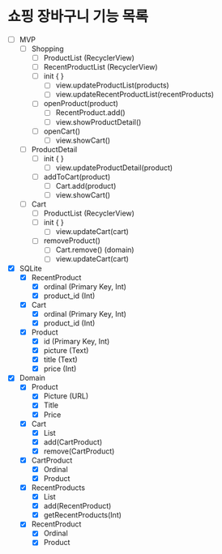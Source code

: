 # 쇼핑 장바구니 기능 목록

- [ ] MVP
    - [ ] Shopping
        - [ ] ProductList (RecyclerView)
        - [ ] RecentProductList (RecyclerView)
        - [ ] init { }
            - [ ] view.updateProductList(products)
            - [ ] view.updateRecentProductList(recentProducts)
        - [ ] openProduct(product)
            - [ ] RecentProduct.add()
            - [ ] view.showProductDetail()
        - [ ] openCart()
            - [ ] view.showCart()
    - [ ] ProductDetail
        - [ ] init { }
            - [ ] view.updateProductDetail(product)
        - [ ] addToCart(product)
            - [ ] Cart.add(product)
            - [ ] view.showCart()
    - [ ] Cart
        - [ ] ProductList (RecyclerView)
        - [ ] init { }
            - [ ] view.updateCart(cart)
        - [ ] removeProduct()
            - [ ] Cart.remove() (domain)
            - [ ] view.updateCart(cart)
- [x] SQLite
    - [x] RecentProduct
        - [x] ordinal (Primary Key, Int)
        - [x] product_id (Int)
    - [x] Cart
        - [x] ordinal (Primary Key, Int)
        - [x] product_id (Int)
    - [x] Product
        - [x] id (Primary Key, Int)
        - [x] picture (Text)
        - [x] title (Text)
        - [x] price (Int)
- [x] Domain
    - [x] Product
        - [x] Picture (URL)
        - [x] Title
        - [x] Price
    - [x] Cart
        - [x] List<CartProduct>
        - [x] add(CartProduct)
        - [x] remove(CartProduct)
    - [x] CartProduct
        - [x] Ordinal
        - [x] Product
    - [x] RecentProducts
        - [x] List<RecentProduct>
        - [x] add(RecentProduct)
        - [x] getRecentProducts(Int)
    - [x] RecentProduct
        - [x] Ordinal
        - [x] Product
